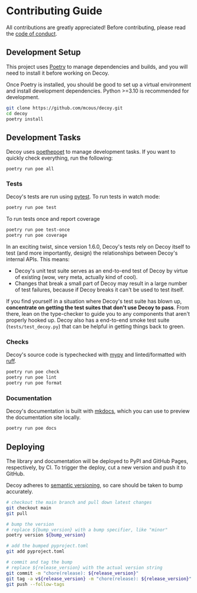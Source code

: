 # Contributing Guide

All contributions are greatly appreciated! Before contributing, please read the [code of conduct][].

## Development Setup

This project uses [Poetry][] to manage dependencies and builds, and you will need to install it before working on Decoy.

Once Poetry is installed, you should be good to set up a virtual environment and install development dependencies. Python >=3.10 is recommended for development.

```bash
git clone https://github.com/mcous/decoy.git
cd decoy
poetry install
```

## Development Tasks

Decoy uses [poethepoet][] to manage development tasks. If you want to quickly check everything, run the following:

```shell
poetry run poe all
```

[poethepoet]: https://github.com/nat-n/poethepoet

### Tests

Decoy's tests are run using [pytest][]. To run tests in watch mode:

```bash
poetry run poe test
```

To run tests once and report coverage

```bash
poetry run poe test-once
poetry run poe coverage
```

In an exciting twist, since version 1.6.0, Decoy's tests rely on Decoy itself to test (and more importantly, design) the relationships between Decoy's internal APIs. This means:

-   Decoy's unit test suite serves as an end-to-end test of Decoy by virtue of existing (wow, very meta, actually kind of cool).
-   Changes that break a small part of Decoy may result in a large number of test failures, because if Decoy breaks it can't be used to test itself.

If you find yourself in a situation where Decoy's test suite has blown up, **concentrate on getting the test suites that don't use Decoy to pass**. From there, lean on the type-checker to guide you to any components that aren't properly hooked up. Decoy also has a end-to-end smoke test suite (`tests/test_decoy.py`) that can be helpful in getting things back to green.

### Checks

Decoy's source code is typechecked with [mypy][] and linted/formatted with [ruff][].

```bash
poetry run poe check
poetry run poe lint
poetry run poe format
```

### Documentation

Decoy's documentation is built with [mkdocs][], which you can use to preview the documentation site locally.

```bash
poetry run poe docs
```

## Deploying

The library and documentation will be deployed to PyPI and GitHub Pages, respectively, by CI. To trigger the deploy, cut a new version and push it to GitHub.

Decoy adheres to [semantic versioning][], so care should be taken to bump accurately.

```bash
# checkout the main branch and pull down latest changes
git checkout main
git pull

# bump the version
# replace ${bump_version} with a bump specifier, like "minor"
poetry version ${bump_version}

# add the bumped pyproject.toml
git add pyproject.toml

# commit and tag the bump
# replace ${release_version} with the actual version string
git commit -m "chore(release): ${release_version}"
git tag -a v${release_version} -m "chore(release): ${release_version}"
git push --follow-tags
```

[code of conduct]: https://github.com/mcous/decoy/blob/main/CODE_OF_CONDUCT.md
[poetry]: https://python-poetry.org/
[pytest]: https://docs.pytest.org/
[pytest-xdist]: https://github.com/pytest-dev/pytest-xdist
[mypy]: https://mypy.readthedocs.io
[ruff]: https://github.com/astral-sh/ruff
[mkdocs]: https://www.mkdocs.org/
[semantic versioning]: https://semver.org/
